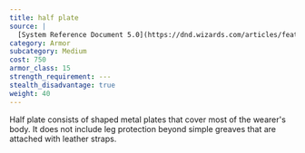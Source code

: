 ```yaml
---
title: half plate
source: |
  [System Reference Document 5.0](https://dnd.wizards.com/articles/features/systems-reference-document-srd)
category: Armor
subcategory: Medium
cost: 750
armor_class: 15
strength_requirement: ---
stealth_disadvantage: true
weight: 40
---
```


Half plate consists of shaped metal plates that cover most of the wearer's body. It does not include leg protection beyond simple greaves that are attached with leather straps.
